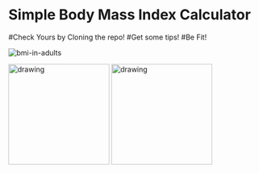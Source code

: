 # Simple Body Mass Index Calculator

#Check Yours by Cloning the repo!
#Get some tips!
#Be Fit!

![bmi-in-adults](https://user-images.githubusercontent.com/81131990/173752144-79452846-7977-484e-b742-3275feb1d8b4.jpeg)
<br>



<img src="https://user-images.githubusercontent.com/81131990/174247335-aed1461f-aeb7-4525-af42-cf559688ca78.png" alt="drawing" width="200"/>            <img src="https://user-images.githubusercontent.com/81131990/174249321-9ee6c35a-a889-4d90-85f0-4b4f75278da4.png" alt="drawing" width="200"/>
